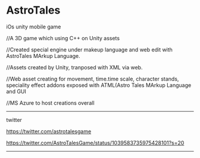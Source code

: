 # AstroTales
iOs unity mobile game

//A 3D game which using C++ on Unity assets

//Created special engine under makeup language and web edit with AstroTales MArkup Language.

//Assets created by Unity, tranposed with XML via web.

//Web asset creating for movement, time.time scale, character stands, speciality effect addons exposed with ATML(Astro Tales MArkup Language and GUI

//MS Azure to host creations overall

-------

twitter

https://twitter.com/astrotalesgame

https://twitter.com/AstroTalesGame/status/1039583735975428101?s=20

----------

